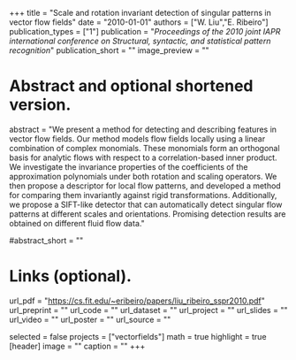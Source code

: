 +++
title = "Scale and rotation invariant detection of singular patterns in vector flow fields"
date = "2010-01-01"
authors = ["W. Liu","E. Ribeiro"]
publication_types = ["1"]
publication = "_Proceedings of the 2010 joint IAPR international conference on Structural, syntactic, and statistical pattern recognition_"
publication_short = ""
image_preview = ""

# Abstract and optional shortened version.
abstract = "We present a method for detecting and describing features in vector flow fields. Our method models flow fields locally using a linear combination of complex monomials. These monomials form an orthogonal basis for analytic flows with respect to a correlation-based inner product. We investigate the invariance properties of the coefficients of the approximation polynomials under both rotation and scaling operators. We then propose a descriptor for local flow patterns, and developed a method for comparing them invariantly against rigid transformations. Additionally, we propose a SIFT-like detector that can automatically detect singular flow patterns at different scales and orientations. Promising detection results are obtained on different fluid flow data."

#abstract_short = ""




# Links (optional).
url_pdf = "https://cs.fit.edu/~eribeiro/papers/liu_ribeiro_sspr2010.pdf"
url_preprint = ""
url_code = ""
url_dataset = ""
url_project = ""
url_slides = ""
url_video = ""
url_poster = ""
url_source = ""

selected = false
projects = ["vectorfields"]
math = true
highlight = true
[header]
image = ""
caption = ""
+++

